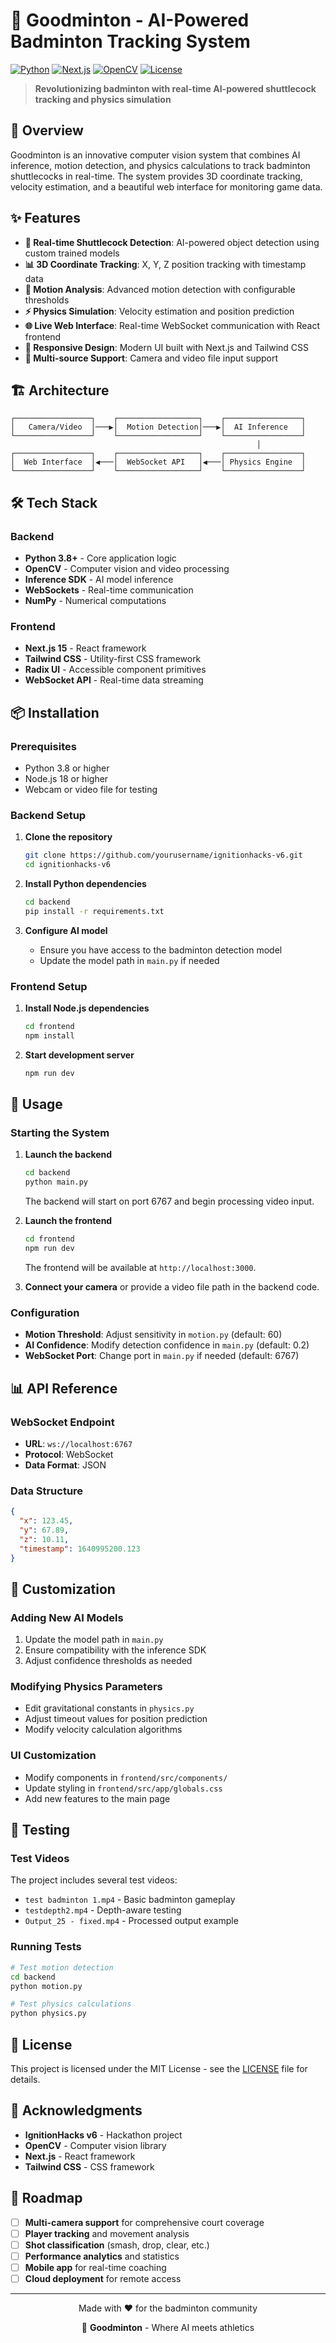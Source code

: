 # 🏸 Goodminton - AI-Powered Badminton Tracking System

[![Python](https://img.shields.io/badge/Python-3.8+-blue.svg)](https://www.python.org/downloads/)
[![Next.js](https://img.shields.io/badge/Next.js-15.4+-black.svg)](https://nextjs.org/)
[![OpenCV](https://img.shields.io/badge/OpenCV-4.8+-green.svg)](https://opencv.org/)
[![License](https://img.shields.io/badge/License-MIT-yellow.svg)](LICENSE)

> **Revolutionizing badminton with real-time AI-powered shuttlecock tracking and physics simulation**

## 🚀 Overview

Goodminton is an innovative computer vision system that combines AI inference, motion detection, and physics calculations to track badminton shuttlecocks in real-time. The system provides 3D coordinate tracking, velocity estimation, and a beautiful web interface for monitoring game data.

## ✨ Features

- **🎯 Real-time Shuttlecock Detection**: AI-powered object detection using custom trained models
- **📊 3D Coordinate Tracking**: X, Y, Z position tracking with timestamp data
- **🔬 Motion Analysis**: Advanced motion detection with configurable thresholds
- **⚡ Physics Simulation**: Velocity estimation and position prediction
- **🌐 Live Web Interface**: Real-time WebSocket communication with React frontend
- **📱 Responsive Design**: Modern UI built with Next.js and Tailwind CSS
- **🎥 Multi-source Support**: Camera and video file input support

## 🏗️ Architecture

```
┌─────────────────┐    ┌──────────────────┐    ┌─────────────────┐
│   Camera/Video  │───▶│  Motion Detection│───▶│  AI Inference   │
└─────────────────┘    └──────────────────┘    └─────────────────┘
                                                       │
┌─────────────────┐    ┌──────────────────┐    ┌─────────────────┐
│  Web Interface  │◀───│  WebSocket API   │◀───│ Physics Engine  │
└─────────────────┘    └──────────────────┘    └─────────────────┘
```

## 🛠️ Tech Stack

### Backend
- **Python 3.8+** - Core application logic
- **OpenCV** - Computer vision and video processing
- **Inference SDK** - AI model inference
- **WebSockets** - Real-time communication
- **NumPy** - Numerical computations

### Frontend
- **Next.js 15** - React framework
- **Tailwind CSS** - Utility-first CSS framework
- **Radix UI** - Accessible component primitives
- **WebSocket API** - Real-time data streaming

## 📦 Installation

### Prerequisites
- Python 3.8 or higher
- Node.js 18 or higher
- Webcam or video file for testing

### Backend Setup

1. **Clone the repository**
   ```bash
   git clone https://github.com/yourusername/ignitionhacks-v6.git
   cd ignitionhacks-v6
   ```

2. **Install Python dependencies**
   ```bash
   cd backend
   pip install -r requirements.txt
   ```

3. **Configure AI model**
   - Ensure you have access to the badminton detection model
   - Update the model path in `main.py` if needed

### Frontend Setup

1. **Install Node.js dependencies**
   ```bash
   cd frontend
   npm install
   ```

2. **Start development server**
   ```bash
   npm run dev
   ```

## 🚀 Usage

### Starting the System

1. **Launch the backend**
   ```bash
   cd backend
   python main.py
   ```
   The backend will start on port 6767 and begin processing video input.

2. **Launch the frontend**
   ```bash
   cd frontend
   npm run dev
   ```
   The frontend will be available at `http://localhost:3000`.

3. **Connect your camera** or provide a video file path in the backend code.

### Configuration

- **Motion Threshold**: Adjust sensitivity in `motion.py` (default: 60)
- **AI Confidence**: Modify detection confidence in `main.py` (default: 0.2)
- **WebSocket Port**: Change port in `main.py` if needed (default: 6767)

## 📊 API Reference

### WebSocket Endpoint
- **URL**: `ws://localhost:6767`
- **Protocol**: WebSocket
- **Data Format**: JSON

### Data Structure
```json
{
  "x": 123.45,
  "y": 67.89,
  "z": 10.11,
  "timestamp": 1640995200.123
}
```

## 🔧 Customization

### Adding New AI Models
1. Update the model path in `main.py`
2. Ensure compatibility with the inference SDK
3. Adjust confidence thresholds as needed

### Modifying Physics Parameters
- Edit gravitational constants in `physics.py`
- Adjust timeout values for position prediction
- Modify velocity calculation algorithms

### UI Customization
- Modify components in `frontend/src/components/`
- Update styling in `frontend/src/app/globals.css`
- Add new features to the main page

## 🧪 Testing

### Test Videos
The project includes several test videos:
- `test badminton 1.mp4` - Basic badminton gameplay
- `testdepth2.mp4` - Depth-aware testing
- `Output_25 - fixed.mp4` - Processed output example

### Running Tests
```bash
# Test motion detection
cd backend
python motion.py

# Test physics calculations
python physics.py
```

## 📝 License

This project is licensed under the MIT License - see the [LICENSE](LICENSE) file for details.

## 🙏 Acknowledgments

- **IgnitionHacks v6** - Hackathon project
- **OpenCV** - Computer vision library
- **Next.js** - React framework
- **Tailwind CSS** - CSS framework

## 🔮 Roadmap

- [ ] **Multi-camera support** for comprehensive court coverage
- [ ] **Player tracking** and movement analysis
- [ ] **Shot classification** (smash, drop, clear, etc.)
- [ ] **Performance analytics** and statistics
- [ ] **Mobile app** for real-time coaching
- [ ] **Cloud deployment** for remote access

---

<div align="center">
  <p>Made with ❤️ for the badminton community</p>
  <p>🏸 <strong>Goodminton</strong> - Where AI meets athletics</p>
</div>